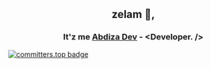 <h2 align="center">zelam 👋,</h2> 
<h3 align="center">It'z me <a href="https://abdiza.tech">Abdiza Dev</a> - &lt;Developer. /&gt;</h3>

[![committers.top badge](https://user-badge.committers.top/ethiopia/USERNAME.svg)](https://user-badge.committers.top/ethiopia/abdisaDev)

